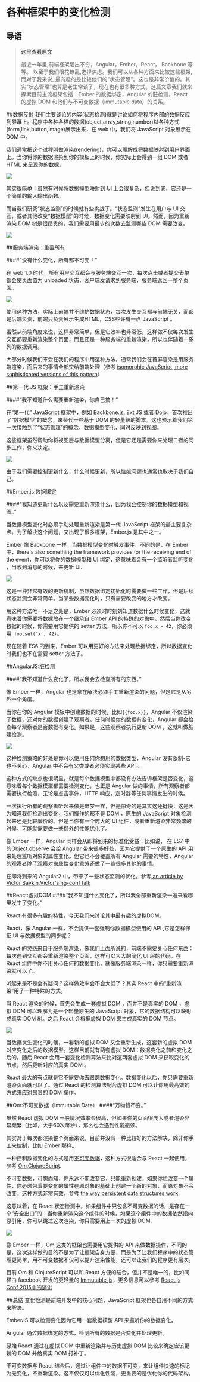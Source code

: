 # 各种框架中的变化检测
## 导语
>[这里查看原文](http://teropa.info/blog/2015/03/02/change-and-its-detection-in-javascript-frameworks.html) 
>
> 最近一年里,前端框架层出不穷，Angular，Ember，React， Backbone 等等。
以至于我们眼花缭乱,选择焦虑。我们可以从各种方面来比较这些框架,而对于我来说,
最有趣的是比较他们的"状态管理"。这也是非常价值的。其实“状态管理”也算是老生常谈了，现在也有很多种方式，这篇文章我们就来探索目前主流框架包括：Ember 的数据绑定，Angular 的脏检测，React 的虚拟 DOM 和他们与不可变数据（immutable data）的关系。


##数据反射
我们主要谈论的内容(状态检测)就是讨论如何将程序内部的数据反应到屏幕上。程序中各种各样的数据(object,array,string,number)以各种方式(form,link,button,image)展示出来，在 web 中，我们将 JavaScript 对象展示在 DOM 中。

我们通常把这个过程叫做渲染(rendering)，你可以理解成将数据映射到用户界面上。当你将你的数据渲染到你的模板上的时候，你实际上会得到一组 DOM 或者 HTML 来呈现你的数据。

![](image/change-detection/1.svg)

其实很简单：虽然有时候将数据模型映射到 UI 上会很复杂，但说到底，它还是一个简单的输入输出函数。

而当我们研究“状态监测”的时候就有些挑战了。“状态监测”发生在用户与 UI 交互，或者其他改变“数据模型”的时候，数据变化需要映射到 UI。然而，因为重新渲染 DOM 树是很昂贵的，我们需要用最少的次数去监测哪些 DOM 需要改变。

![](image/change-detection/2.svg)

##服务端渲染：重置所有

####"没有什么变化，所有都不可变！"

在 web 1.0 时代，所有用户交互都会与服务端交互一次，每次点击或者提交表单都会使页面置为 unloaded 状态，客户端发请求到服务端，服务端返回一整个页面。

![](image/change-detection/3.svg)

使用这种方法，实际上前端并不维护数据状态，每次发生交互都与前端无关，而都是后端负责，前端只负责展示生成HTML，CSS些许有一点 JavaScript 。

虽然从前端角度来说，这样非常简单，但是它效率也非常低，这样做不仅每次发生交互都要重新渲染整个页面，而且还是一种服务端的重新渲染，所以也伴随着一系列的数据调用。

大部分时候我们不会在我们的程序中用这种方法。通常我们会在首屏渲染是用服务端渲染，而后来的事情全部交给前端处理（参考 [isomorphic JavaScript](http://isomorphic.net/),[ more sophisticated versions of this pattern](https://signalvnoise.com/posts/3112-how-basecamp-next-got-to-be-so-damn-fast-without-using-much-client-side-ui)）

##第一代 JS 框架：手工重新渲染

####“我不知道什么需要重新渲染，你自己搞！”


在“第一代” JavaScript 框架中，例如  Backbone.js, Ext JS 或者 Dojo，首次推出了“数据模型”的概念，来替代一些基于 DOM 的轻量级的脚本。这也预示着我们第一次接触到了“状态管理”的概念，数据模型变化，同时反映到视图。

这些框架虽然帮助你将视图层与数据模型分离，但是它还是需要你来处理二者的同步工作，你来决定。

![](image/change-detection/4.svg)

由于我们需要控制更新什么，什么时候更新，所以性能问题也通常也取决于我们自己。

##Ember.js:数据绑定

####“我知道更新什么以及需要重新渲染什么，因为我会控制你的数据模型和视图。”

当数据模型变化时必须手动处理重新渲染是第一代 JavaScript 框架的最主要复杂点。为了解决这个问题，又出现了很多框架，Ember.js 是其中之一。

Ember 像 Backbone 一样，当数据模型变化时触发事件，不同的是，在 Ember 中，there's also something the framework provides for the receiving end of the event，你可以将你的数据模型和 UI 绑定，这意味着会有一个监听者监听变化 ，当收到消息的时候，来更新 UI.

![](image/change-detection/5.svg)

这是一种非常有效的更新机制，虽然数据绑定初始化时需要做一些工作，但是后续状态监测会非常简单。当某些数据变化时，只有需要改变的地方才改变。

用这种方法唯一不足之处是，Ember 必须时时刻刻知道数据什么时候变化，这就意味着你需要将数据放在一个继承自 Ember API 的特殊的对象中，然后当你改变数据的时候，你需要用它提供的 setter 方法，所以你不可以 `foo.x = 42`，你必须用` foo.set('x', 42)`。

现在随着 ES6 的到来，Ember 可以用更好的方法来处理数据绑定，所以数据变化时我们也不在需要 setter 方法了。

##AngularJS:脏检测

####“我不知道什么变化了，所以我会去检查所有的东西。”

像 Ember 一样，Angular 也是意在解决必须手工重新渲染的问题，但是它是从另外一个角度。

当你在你的 Angular 模板中创建数据的时候，比如`{{foo.x}}`，Angular 不仅渲染了数据，还对你的数据创建了观察者。任何时候你的数据有变化，Angular 都会检查每个观察者是否数据有变化。如果是，这些观察者执行更新 DOM ，这就叫做脏建检测。

![](image/change-detection/6.svg)

这种检测策略的好处是你可以使用任何你想用的数据类型，Angular 没有限制-它也不关心，Angular 中不会有父类或者必须实现某些 API 。

这种方式的缺点也很明显，就是每个数据模型中都没有办法告诉框架是否变化，这意味着每个数据模型都需要检测变化，也正是 Angular 做的事情，所有观察者都需要执行检测，无论是点击事件，HTTP 响应，定时器等任何事情发生的时候。

一次执行所有的观察者听起来像是噩梦一样，但是惊奇的是其实这还挺快，这是因为知道我们检测出变化，我们操作的都不是 DOM ，原生的 JavaScript 对象检测起来还是比较廉价的。但是当你有一个庞大的 UI
组件，或者重新渲染非常频繁的时候，可能就需要做一些额外的性能优化了。

像 Ember 一样，Angular 同样会从即将到来的标准化受益：比如说， 在 ES7 中的Object.observe 会给 Angular 带来很多好处，因为它提供了一个原生的 API 用来处理监听对象的属性变化。但它也不会覆盖所有 Angular 需要的特性，Angular 的观察者除了观察对象属性变化意外还做了一些很多其他的事情。

在即将到来的 Angular2 中，带来了一些状态监测的优化，参考[ an article by Victor Savkin](http://victorsavkin.com/post/110170125256/change-detection-in-angular-2),[Victor's ng-conf talk](https://www.youtube.com/watch?v=jvKGQSFQf10&feature=youtu.be)

##React:虚拟DOM
####“我不知道什么变化了，所以我全部重新渲染一遍来看哪里发生了变化。”

React 有很多有趣的特性，今天我们来讨论其中最有趣的虚拟DOM。

React，像 Angular 一样，不会提供一套强制你数据模型使用的 API ,它是怎样保证 UI 与数据模型的同步呢？ 

React 的灵感来自于服务端渲染，像我们上面所说的，前端不需要关心任何东西：每次遇到交互都会重新渲染整个页面，这样可以大大的简化 UI 层的代码，在 React 组件中你不用关心任何的数据变化，就像服务端渲染一样，你只需要重新渲染就可以了。

听起来是不是会有疑问？这样做效率会不会太低了？其实 React 中的“重新渲染”用了一种特殊的方式。

当 React 渲染的时候，首先会生成一套虚拟 DOM ，而并不是真实的 DOM ，虚拟 DOM 可以理解为是一个轻量原生的 JavaScript 对象，它的数据结构可以映射成真实 DOM 树。之后 React 会根据虚拟 DOM 来生成真实的 DOM 节点。

![](image/change-detection/7.svg)

当数据发生变化的时候，一套新的虚拟 DOM 又会重新生成，这套新的虚拟 DOM 对应变化之后的数据模型。这样目前就有两套虚拟 DOM：数据变化之前和变化之后的。随后 React 会用一套变化检测算法来比对这两套虚拟 DOM 来获取变化的节点，然后更新对应的真实 DOM 。

React 最大的有点就是它不需要你去跟踪数据变化。数据变化以后，你只需要重新渲染页面就可以了。通过 React 的检测算法配合虚拟 DOM 可以让你用最高效的方式来应对昂贵的 DOM 操作。

##Om:不可变数据（Immutable Data）
####“万物皆不变。”

虽然 React 虚拟 DOM 一般情况效率会很高，但如果你的页面很庞大或者渲染非常频繁（比如，大于60次每秒），那么也会遇到性能瓶颈。

其实对于每次都渲染整个页面来说，目前并没有一种比较好的方法解决，除非你手工来控制，比如 Ember 那样。

一种控制数据变化的方式是用[不可变数据](https://en.wikipedia.org/wiki/Persistent_data_structure)，这种方式很适合与 React 一起使用，参考 [Om](https://github.com/omcljs/om),[ClojureScript](https://github.com/clojure/clojurescript).

不可变数据，可想而知，你永远不能改变它，只能重新创建。如果你想改变一个属性，你必须带着要变化的属性在原对象的基础上创建一个新的对象，而原对象不会改变。这种方式非常有效，参考 [the way persistent data structures work](http://hypirion.com/musings/understanding-persistent-vector-pt-1).

这意味着，在 React 状态检测中，如果组件中只包含不可变数据的话，是存在一个“安全出口”的：当你重新渲染这个组件的时候，如果这个组件中的数据依然指向原引用，你可以跳过这次渲染，你只需要用上一次的虚拟 DOM.

![](image/change-detection/8.svg)

像 Ember 一样，Om 这类的框架也需要用它提供的 API 来做数据操作，不同的是，这次这样做的目的不是为了让框架自身方便，而是为了让我们程序中的状态管理更简单，用不可变数据不仅可以提升渲染性能，还可以让我们的程序更有层次。

目前 Om 和 ClojureScript 可以和 React 方便的结合，但并不是唯一的，比如同样由 facebook 开发的更轻量的 [Immutable-js](http://facebook.github.io/immutable-js/)，更多信息可以参考 [React.js Conf 2015中的演讲](https://www.youtube.com/watch?v=I7IdS-PbEgI&feature=youtu.be)

##总结
变化检测是前端开发中的核心问题，JavaScript 框架也各自用不同的方式来解决。

EmberJS 可以检测变化因为它用一套数据模型 API 来监听你的数据变化。

Angular 通过数据绑定的方式，检测所有的数据是否变化并处理更新。

原始 React 通过在虚拟 DOM 中重新渲染并与历史虚拟 DOM 比较来确定应该更新的 DOM 并给真实 DOM 打补丁。

不可变数据与 React 结合后，通过让组件中的数据不可变，来让组件快速的标记为无变化，不重新渲染。这不仅仅可以优化性能，更重要的是优化你的代码架构。

